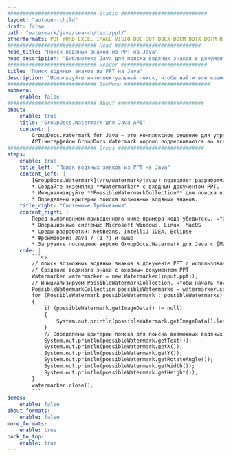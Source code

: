 ```yaml
---
############################# Static ############################
layout: "autogen-child"
draft: false
path: "watermark/java/search/text/ppt/"
otherformats: PDF WORD EXCEL IMAGE VISIO DOC DOT DOCX DOCM DOTX DOTM RTF TXT XLSX XLSM XLTM XLT XLTX XLS XLSB XLAM SXC PPTX PPTM PPSX PPSM POTM POT POTX PPS ODT BMP GIF JPEG JP2 PNG TIFF WEBP VSD VDX VSDX VSTX VSX VSSX VSDM VSSM VSTM VTX VDW VSS VST
############################# Head ############################
head_title: "Поиск водяных знаков из PPT на Java"
head_description: "Библиотека Java для поиска водяных знаков в документе PPT с использованием функций интеллектуального поиска в приложениях Java с использованием API-интерфейсов GroupDocs.Watermark для Java."
############################# Header ############################
title: "Поиск водяных знаков из PPT на Java"
description: "Используйте интеллектуальный поиск, чтобы найти все возможные водяные знаки из файла PPT в приложениях Java и J2SE. Определите критерии поиска на основе текста, регулярных выражений (RegEx), изображений, гиперссылок, символов и различных объектов поиска, чтобы найти водяные знаки на всех или определенных страницах исходного документа."
############################# SubMenu ############################
submenu:
    enable: false
############################# About ############################
about:
    enable: true
    title: "GroupDocs.Watermark для Java API"
    content: |
        GroupDocs.Watermark for Java — это комплексное решение для управления водяными знаками для приложений Java. Разработчики могут быстро выполнять такие операции с водяными знаками, как; добавлять, редактировать, искать и удалять различные типы водяных знаков в документах всех популярных форматов файлов. Он поддерживает работу с текстовыми и графическими водяными знаками в различных документах, включая PDF, Microsoft Word, Excel, PowerPoint, Visio, электронную почту и форматы изображений.
        API-интерфейсы GroupDocs.Watermark хорошо поддерживаются во всех основных операционных системах и версиях Java, включая J2SE 7.0 (1.7), J2SE 8.0 (1.8) и Java 10.
############################# Steps ############################
steps:
    enable: true
    title_left: "Поиск водяных знаков из PPT на Java"
    content_left: |
        [GroupDocs.Watermark](/ru/watermark/java/) позволяет разработчикам Java легко выполнять интеллектуальный поиск водяных знаков в своих приложениях, выполняя несколько простых шагов.
        * Создайте экземпляр **Watermarker* с входным документом PPT.
        * Инициализируйте **PossibleWatermarkCollection** для поиска водяных знаков.
        * Определены критерии поиска возможных водяных знаков.
    title_right: "Системные Требования"
    content_right: |
        Перед выполнением приведенного ниже примера кода убедитесь, что в вашей системе установлены следующие предварительные компоненты.
        * Операционные системы: Microsoft Windows, Linux, MacOS
        * Среды разработки: NetBeans, IntelliJ IDEA, Eclipse
        * Фреймворки: Java 7 (1.7) и выше
        * Загрузите последнюю версию GroupDocs.Watermark для Java с [Maven](https://repository.groupdocs.com/webapp/#/artifacts/browse/tree/General/repo/com/groupdocs/groupdocs-watermark)
    code: |
        ```cs
        // поиск возможных водяных знаков в документе PPT с использованием Java.
        // Создание водяного знака с входным документом PPT
        Watermarker watermarker = new Watermarker(input.ppt));
        // Инициализируем PossibleWatermarkCollection, чтобы начать поиск водяных знаков
        PossibleWatermarkCollection possibleWatermarks = watermarker.search();
        for (PossibleWatermark possibleWatermark : possibleWatermarks)
        {
            if (possibleWatermark.getImageData() != null)
            {
                System.out.println(possibleWatermark.getImageData().length);
            }
            // Определены критерии поиска для поиска возможных водяных знаков
            System.out.println(possibleWatermark.getText());
            System.out.println(possibleWatermark.getX());
            System.out.println(possibleWatermark.getY());
            System.out.println(possibleWatermark.getRotateAngle());
            System.out.println(possibleWatermark.getWidth());
            System.out.println(possibleWatermark.getHeight());
        }
        watermarker.close();
        ```        
demos:
    enable: false
about_formats:
    enable: false
more_formats:
    enable: true
back_to_top:
    enable: true
---
```

